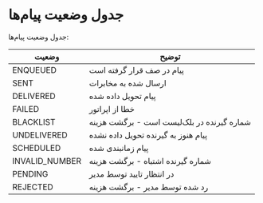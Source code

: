 # جدول وضعیت پیام‌ها

جدول وضعیت پیام‌ها:

<table class="custom">
  <thead>
    <tr>
      <th>وضعیت</th>
      <th>توضیح</th>
    </tr>
  </thead>
  <tbody>
    <tr>
      <td>ENQUEUED</td>
      <td>پیام در صف قرار گرفته است</td>
    </tr>
    <tr>
      <td>SENT</td>
      <td>ارسال شده به مخابرات</td>
    </tr>
    <tr>
      <td>DELIVERED</td>
      <td>پیام تحویل داده شده</td>
    </tr>
    <tr>
      <td>FAILED</td>
      <td>خطا از اپراتور</td>
    </tr>
    <tr>
      <td>BLACKLIST</td>
      <td>شماره گیرنده در بلک‌لیست است - برگشت هزینه</td>
    </tr>
    <tr>
      <td>UNDELIVERED</td>
      <td>پیام هنوز به گیرنده تحویل داده نشده</td>
    </tr>
    <tr>
      <td>SCHEDULED</td>
      <td>پیام زمانبندی شده</td>
    </tr>
    <tr>
      <td>INVALID_NUMBER</td>
      <td>شماره گیرنده اشتباه - برگشت هزینه</td>
    </tr>
    <tr>
      <td>PENDING</td>
      <td>در انتظار تایید توسط مدیر</td>
    </tr>
    <tr>
      <td>REJECTED</td>
      <td>رد شده توسط مدیر - برگشت هزینه</td>
    </tr>
  </tbody>
</table>
